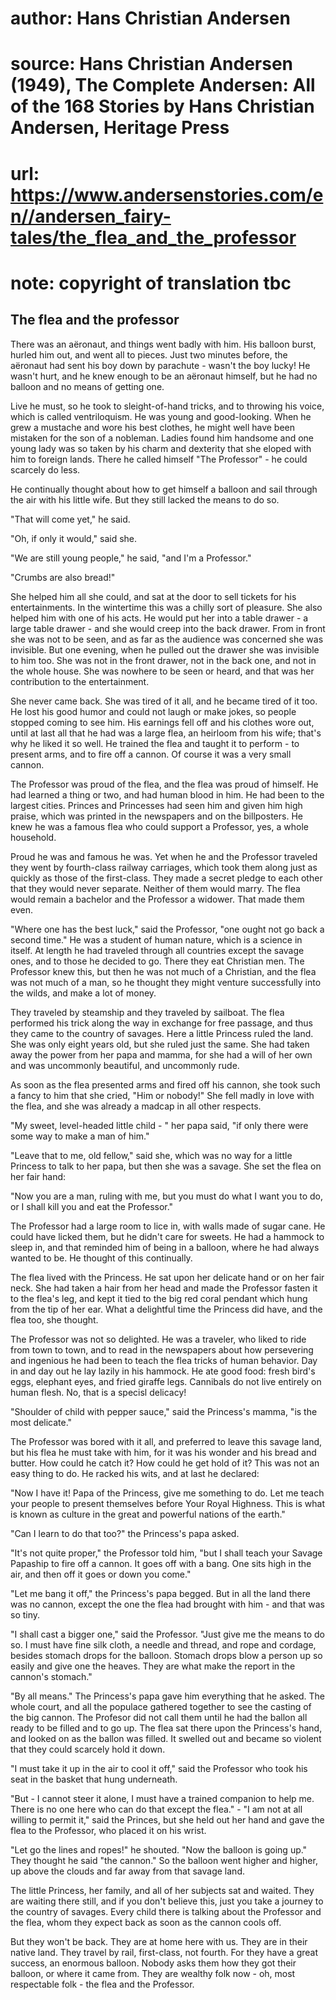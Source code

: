 # author: Hans Christian Andersen
# source: Hans Christian Andersen (1949), The Complete Andersen: All of the 168 Stories by Hans Christian Andersen, Heritage Press
# url: https://www.andersenstories.com/en//andersen_fairy-tales/the_flea_and_the_professor
# note: copyright of translation tbc

## The flea and the professor 

There was an aëronaut, and things went badly with him. His balloon
burst, hurled him out, and went all to pieces. Just two minutes before,
the aëronaut had sent his boy down by parachute - wasn't the boy lucky!
He wasn't hurt, and he knew enough to be an aëronaut himself, but he
had no balloon and no means of getting one.

Live he must, so he took to sleight-of-hand tricks, and to throwing his
voice, which is called ventriloquism. He was young and good-looking.
When he grew a mustache and wore his best clothes, he might well have
been mistaken for the son of a nobleman. Ladies found him handsome and
one young lady was so taken by his charm and dexterity that she eloped
with him to foreign lands. There he called himself "The Professor" -
he could scarcely do less.

He continually thought about how to get himself a balloon and sail
through the air with his little wife. But they still lacked the means to
do so.

"That will come yet," he said.

"Oh, if only it would," said she.

"We are still young people," he said, "and I'm a Professor."

"Crumbs are also bread!"

She helped him all she could, and sat at the door to sell tickets for
his entertainments. In the wintertime this was a chilly sort of
pleasure. She also helped him with one of his acts. He would put her
into a table drawer - a large table drawer - and she would creep into
the back drawer. From in front she was not to be seen, and as far as the
audience was concerned she was invisible. But one evening, when he
pulled out the drawer she was invisible to him too. She was not in the
front drawer, not in the back one, and not in the whole house. She was
nowhere to be seen or heard, and that was her contribution to the
entertainment.

She never came back. She was tired of it all, and he became tired of it
too. He lost his good humor and could not laugh or make jokes, so people
stopped coming to see him. His earnings fell off and his clothes wore
out, until at last all that he had was a large flea, an heirloom from
his wife; that's why he liked it so well. He trained the flea and
taught it to perform - to present arms, and to fire off a cannon. Of
course it was a very small cannon.

The Professor was proud of the flea, and the flea was proud of himself.
He had learned a thing or two, and had human blood in him. He had been
to the largest cities. Princes and Princesses had seen him and given him
high praise, which was printed in the newspapers and on the billposters.
He knew he was a famous flea who could support a Professor, yes, a whole
household.

Proud he was and famous he was. Yet when he and the Professor traveled
they went by fourth-class railway carriages, which took them along just
as quickly as those of the first-class. They made a secret pledge to
each other that they would never separate. Neither of them would marry.
The flea would remain a bachelor and the Professor a widower. That made
them even.

"Where one has the best luck," said the Professor, "one ought not go
back a second time." He was a student of human nature, which is a
science in itself. At length he had traveled through all countries
except the savage ones, and to those he decided to go. There they eat
Christian men. The Professor knew this, but then he was not much of a
Christian, and the flea was not much of a man, so he thought they might
venture successfully into the wilds, and make a lot of money.

They traveled by steamship and they traveled by sailboat. The flea
performed his trick along the way in exchange for free passage, and thus
they came to the country of savages. Here a little Princess ruled the
land. She was only eight years old, but she ruled just the same. She had
taken away the power from her papa and mamma, for she had a will of her
own and was uncommonly beautiful, and uncommonly rude.

As soon as the flea presented arms and fired off his cannon, she took
such a fancy to him that she cried, "Him or nobody!" She fell madly in
love with the flea, and she was already a madcap in all other respects.

"My sweet, level-headed little child - " her papa said, "if only
there were some way to make a man of him."

"Leave that to me, old fellow," said she, which was no way for a
little Princess to talk to her papa, but then she was a savage. She set
the flea on her fair hand:

"Now you are a man, ruling with me, but you must do what I want you to
do, or I shall kill you and eat the Professor."

The Professor had a large room to lice in, with walls made of sugar
cane. He could have licked them, but he didn't care for sweets. He had
a hammock to sleep in, and that reminded him of being in a balloon,
where he had always wanted to be. He thought of this continually.

The flea lived with the Princess. He sat upon her delicate hand or on
her fair neck. She had taken a hair from her head and made the Professor
fasten it to the flea's leg, and kept it tied to the big red coral
pendant which hung from the tip of her ear. What a delightful time the
Princess did have, and the flea too, she thought.

The Professor was not so delighted. He was a traveler, who liked to ride
from town to town, and to read in the newspapers about how persevering
and ingenious he had been to teach the flea tricks of human behavior.
Day in and day out he lay lazily in his hammock. He ate good food: fresh
bird's eggs, elephant eyes, and fried giraffe legs. Cannibals do not
live entirely on human flesh. No, that is a specisl delicacy!

"Shoulder of child with pepper sauce," said the Princess's mamma,
"is the most delicate."

The Professor was bored with it all, and preferred to leave this savage
land, but his flea he must take with him, for it was his wonder and his
bread and butter. How could he catch it? How could he get hold of it?
This was not an easy thing to do. He racked his wits, and at last he
declared:

"Now I have it! Papa of the Princess, give me something to do. Let me
teach your people to present themselves before Your Royal Highness. This
is what is known as culture in the great and powerful nations of the
earth."

"Can I learn to do that too?" the Princess's papa asked.

"It's not quite proper," the Professor told him, "but I shall teach
your Savage Papaship to fire off a cannon. It goes off with a bang. One
sits high in the air, and then off it goes or down you come."

"Let me bang it off," the Princess's papa begged. But in all the land
there was no cannon, except the one the flea had brought with him - and
that was so tiny.

"I shall cast a bigger one," said the Professor. "Just give me the
means to do so. I must have fine silk cloth, a needle and thread, and
rope and cordage, besides stomach drops for the balloon. Stomach drops
blow a person up so easily and give one the heaves. They are what make
the report in the cannon's stomach."

"By all means." The Princess's papa gave him everything that he
asked. The whole court, and all the populace gathered together to see
the casting of the big cannon. The Profesor did not call them until he
had the ballon all ready to be filled and to go up. The flea sat there
upon the Princess's hand, and looked on as the ballon was filled. It
swelled out and became so violent that they could scarcely hold it down.

"I must take it up in the air to cool it off," said the Professor who
took his seat in the basket that hung underneath.

"But - I cannot steer it alone, I must have a trained companion to help
me. There is no one here who can do that except the flea." - "I am not
at all willing to permit it," said the Princes, but she held out her
hand and gave the flea to the Professor, who placed it on his wrist.

"Let go the lines and ropes!" he shouted. "Now the balloon is going
up." They thought he said "the cannon." So the balloon went higher
and higher, up above the clouds and far away from that savage land.

The little Princess, her family, and all of her subjects sat and waited.
They are waiting there still, and if you don't believe this, just you
take a journey to the country of savages. Every child there is talking
about the Professor and the flea, whom they expect back as soon as the
cannon cools off.

But they won't be back. They are at home here with us. They are in
their native land. They travel by rail, first-class, not fourth. For
they have a great success, an enormous balloon. Nobody asks them how
they got their balloon, or where it came from. They are wealthy folk
now - oh, most respectable folk - the flea and the Professor.
